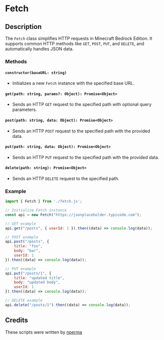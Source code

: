 # Fetch

## Description

The `Fetch` class simplifies HTTP requests in Minecraft Bedrock Edition. It supports common HTTP methods like `GET`, `POST`, `PUT`, and `DELETE`, and automatically handles JSON data.

### Methods

#### `constructor(baseURL: string)`
- Initializes a new `Fetch` instance with the specified base URL.

#### `get(path: string, params?: Object): Promise<Object>`
- Sends an HTTP `GET` request to the specified path with optional query parameters.

#### `post(path: string, data: Object): Promise<Object>`
- Sends an HTTP `POST` request to the specified path with the provided data.

#### `put(path: string, data: Object): Promise<Object>`
- Sends an HTTP `PUT` request to the specified path with the provided data.

#### `delete(path: string): Promise<Object>`
- Sends an HTTP `DELETE` request to the specified path.

### Example
```js
import { Fetch } from './fetch.js';

// Initialize Fetch instance
const api = new Fetch("https://jsonplaceholder.typicode.com");

// GET example
api.get("/posts", { userId: 1 }).then((data) => console.log(data));

// POST example
api.post("/posts", {
    title: "foo",
    body: "bar",
    userId: 1
}).then((data) => console.log(data));

// PUT example
api.put("/posts/1", {
    title: "updated title",
    body: "updated body",
    userId: 1
}).then((data) => console.log(data));

// DELETE example
api.delete("/posts/1").then((data) => console.log(data));
```

## Credits

These scripts were written by [nperma](https://github.com/nperma)
